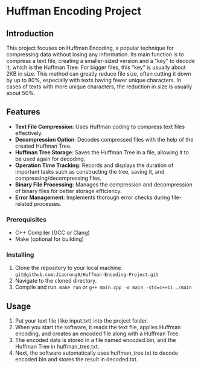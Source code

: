 # Huffman Encoding Project

## Introduction
This project focuses on Huffman Encoding, a popular technique for compressing data without losing any information. Its main function is to compress a text file, creating a smaller-sized version and a "key" to decode it, which is the Huffman Tree. For bigger files, this "key" is usually about 2KB in size. This method can greatly reduce file size, often cutting it down by up to 80%, especially with texts having fewer unique characters. In cases of texts with more unique characters, the reduction in size is usually about 50%.


## Features
- **Text File Compression**: Uses Huffman coding to compress text files effectively.
- **Decompression Option**: Decodes compressed files with the help of the created Huffman Tree.
- **Huffman Tree Storage**: Saves the Huffman Tree in a file, allowing it to be used again for decoding.
- **Operation Time Tracking**: Records and displays the duration of important tasks such as constructing the tree, saving it, and compressing/decompressing files.
- **Binary File Processing**: Manages the compression and decompression of binary files for better storage efficiency.
- **Error Management**:  Implements thorough error checks during file-related processes.


### Prerequisites
- C++ Compiler (GCC or Clang)
- Make (optional for building)

### Installing
1. Clone the repository to your local machine.
`git@github.com:Jiaorong0/Huffman-Encoding-Project.git`
2. Navigate to the cloned directory.
3. Compile and run.
`make run`
or
`g++ main.cpp -o main -std=c++11
./main`

## Usage
1. Put your text file (like input.txt) into the project folder.
2. When you start the software, it reads the text file, applies Huffman encoding, and creates an encoded file along with a Huffman Tree.
3. The encoded data is stored in a file named encoded.bin, and the Huffman Tree in huffman_tree.txt.
4. Next, the software automatically uses huffman_tree.txt to decode encoded.bin and stores the result in decoded.txt.




